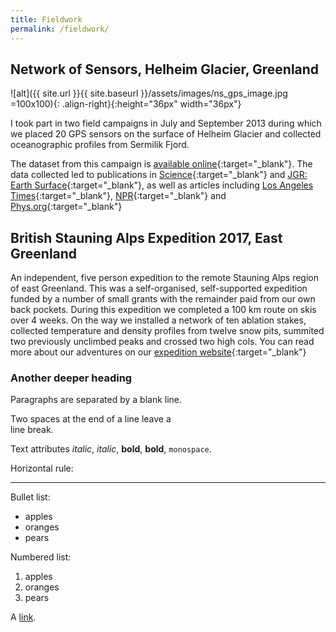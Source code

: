 ```yaml
---
title: Fieldwork
permalink: /fieldwork/
---
```


## Network of Sensors, Helheim Glacier, Greenland

![alt]({{ site.url }}{{ site.baseurl }}/assets/images/ns_gps_image.jpg =100x100){: .align-right}{:height="36px" width="36px"}

I took part in two field campaigns in July and September 2013 during which we placed 20 GPS sensors on the surface of Helheim Glacier and collected oceanographic profiles from Sermilik Fjord.

The dataset from this campaign is [available online](http://www.unavco.org/data/doi/doi:10.7283/T55X278X){:target="_blank"}. The data collected led to publications in [Science](http://science.sciencemag.org/content/349/6245/305){:target="_blank"} and [JGR: Earth Surface](http://onlinelibrary.wiley.com/doi/10.1002/2015JF003531/full){:target="_blank"}, as well as articles including [Los Angeles Times](http://www.latimes.com/science/sciencenow/la-sci-sn-glacier-earthquake-iceberg-greenland-ice-20150625-story.html){:target="_blank"}, [NPR](http://www.npr.org/sections/thetwo-way/2015/06/25/417457888/study-reveals-what-happens-during-a-glacial-earthquake){:target="_blank"} and [Phys.org](https://phys.org/news/2015-06-backward-moving-glacier-scientists-glacial-earthquakes.html){:target="_blank"}

## British Stauning Alps Expedition 2017, East Greenland

An independent, five person expedition to the remote Stauning Alps region of east Greenland. This was a self-organised, self-supported expedition funded by a number of small grants with the remainder paid from our own back pockets. During this expedition we completed a 100 km route on skis over 4 weeks. On the way we installed a network of ten ablation stakes, collected temperature and density profiles from twelve snow pits, summited two previously unclimbed peaks and crossed two high cols. You can read more about our adventures on our [expedition website](http://olivermentz.com/Greenland2017/){:target="_blank"}

### Another deeper heading
 
Paragraphs are separated
by a blank line.

Two spaces at the end of a line leave a  
line break.

Text attributes _italic_, *italic*, __bold__, **bold**, `monospace`.

Horizontal rule:

---

Bullet list:

  * apples
  * oranges
  * pears

Numbered list:

  1. apples
  2. oranges
  3. pears

A [link](http://example.com).


